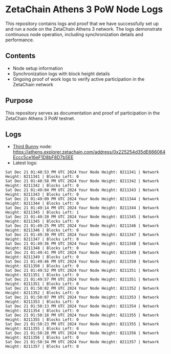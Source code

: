 # ZetaChain Athens 3 PoW Node Logs
This repository contains logs and proof that we have successfully set up and run a node on the ZetaChain Athens 3 network. The logs demonstrate continuous node operation, including synchronization details and performance.

## Contents
- Node setup information
- Synchronization logs with block height details
- Ongoing proof of work logs to verify active participation in the ZetaChain network

## Purpose
This repository serves as documentation and proof of participation in the ZetaChain Athens 3 PoW testnet.

## Logs

- [Third Bunny](https://thirdbunny.xyz/) node: https://athens.explorer.zetachain.com/address/0x225254d35dE666064Eccc5ce16eF1D8bF8D7b5EE
- Latest logs:
```
Sat Dec 21 01:48:53 PM UTC 2024 Your Node Height: 8211341 | Network Height: 8211341 | Blocks Left: 0
Sat Dec 21 01:48:58 PM UTC 2024 Your Node Height: 8211342 | Network Height: 8211342 | Blocks Left: 0
Sat Dec 21 01:49:04 PM UTC 2024 Your Node Height: 8211343 | Network Height: 8211343 | Blocks Left: 0
Sat Dec 21 01:49:09 PM UTC 2024 Your Node Height: 8211344 | Network Height: 8211344 | Blocks Left: 0
Sat Dec 21 01:49:14 PM UTC 2024 Your Node Height: 8211344 | Network Height: 8211345 | Blocks Left: 1
Sat Dec 21 01:49:20 PM UTC 2024 Your Node Height: 8211345 | Network Height: 8211345 | Blocks Left: 0
Sat Dec 21 01:49:25 PM UTC 2024 Your Node Height: 8211346 | Network Height: 8211346 | Blocks Left: 0
Sat Dec 21 01:49:30 PM UTC 2024 Your Node Height: 8211347 | Network Height: 8211347 | Blocks Left: 0
Sat Dec 21 01:49:36 PM UTC 2024 Your Node Height: 8211348 | Network Height: 8211348 | Blocks Left: 0
Sat Dec 21 01:49:41 PM UTC 2024 Your Node Height: 8211349 | Network Height: 8211349 | Blocks Left: 0
Sat Dec 21 01:49:46 PM UTC 2024 Your Node Height: 8211350 | Network Height: 8211350 | Blocks Left: 0
Sat Dec 21 01:49:52 PM UTC 2024 Your Node Height: 8211351 | Network Height: 8211351 | Blocks Left: 0
Sat Dec 21 01:49:57 PM UTC 2024 Your Node Height: 8211351 | Network Height: 8211351 | Blocks Left: 0
Sat Dec 21 01:50:02 PM UTC 2024 Your Node Height: 8211352 | Network Height: 8211352 | Blocks Left: 0
Sat Dec 21 01:50:07 PM UTC 2024 Your Node Height: 8211353 | Network Height: 8211353 | Blocks Left: 0
Sat Dec 21 01:50:13 PM UTC 2024 Your Node Height: 8211354 | Network Height: 8211354 | Blocks Left: 0
Sat Dec 21 01:50:18 PM UTC 2024 Your Node Height: 8211355 | Network Height: 8211355 | Blocks Left: 0
Sat Dec 21 01:50:23 PM UTC 2024 Your Node Height: 8211355 | Network Height: 8211355 | Blocks Left: 0
Sat Dec 21 01:50:28 PM UTC 2024 Your Node Height: 8211356 | Network Height: 8211356 | Blocks Left: 0
Sat Dec 21 01:50:34 PM UTC 2024 Your Node Height: 8211357 | Network Height: 8211357 | Blocks Left: 0
```
